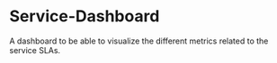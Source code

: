 # Service-Dashboard
A dashboard to be able to visualize the different metrics related to the service SLAs.
